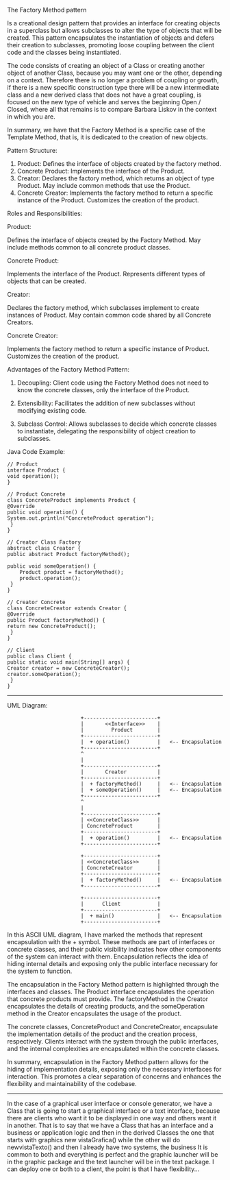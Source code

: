 The Factory Method pattern

Is a creational design pattern that provides an interface for creating objects in a superclass
but allows subclasses to alter the type of objects that will be created. This pattern encapsulates
the instantiation of objects and defers their creation to subclasses, promoting loose coupling between
the client code and the classes being instantiated.

The code consists of creating an object of a Class or creating another object of another Class, because
you may want one or the other, depending on a context. Therefore there is no longer a problem of coupling
or growth, if there is a new specific construction type there will be a new intermediate class and a new
derived class that does not have a great coupling, is focused on the new type of vehicle and serves the
beginning Open / Closed, where all that remains is to compare Barbara Liskov in the context in which you are.

In summary, we have that the Factory Method is a specific case of the Template Method, that is, it is 
dedicated to the creation of new objects.

Pattern Structure:

1. Product: Defines the interface of objects created by the factory method.
2. Concrete Product: Implements the interface of the Product.
3. Creator: Declares the factory method, which returns an object of type Product.
   May include common methods that use the Product.
4. Concrete Creator: Implements the factory method to return a specific instance of the Product.
   Customizes the creation of the product.

Roles and Responsibilities:

Product:

Defines the interface of objects created by the Factory Method.
May include methods common to all concrete product classes.

Concrete Product: 

Implements the interface of the Product.
Represents different types of objects that can be created.

Creator:

Declares the factory method, which subclasses implement to create instances of Product.
May contain common code shared by all Concrete Creators.

Concrete Creator:

Implements the factory method to return a specific instance of Product.
Customizes the creation of the product.

Advantages of the Factory Method Pattern:

1. Decoupling:
   Client code using the Factory Method does not need to know the concrete classes,
   only the interface of the Product.

2. Extensibility:
   Facilitates the addition of new subclasses without modifying existing code.

3. Subclass Control:
   Allows subclasses to decide which concrete classes to instantiate, delegating the 
   responsibility of object creation to subclasses.

Java Code Example:

    // Product
    interface Product {
    void operation();
    }

    // Product Concrete
    class ConcreteProduct implements Product {
    @Override
    public void operation() {
    System.out.println("ConcreteProduct operation");
     }
    }

    // Creator Class Factory
    abstract class Creator {
    public abstract Product factoryMethod();

    public void someOperation() {
        Product product = factoryMethod();
        product.operation();
     }
    }

    // Creator Concrete
    class ConcreteCreator extends Creator {
    @Override
    public Product factoryMethod() {
    return new ConcreteProduct();
     }
    }

    // Client
    public class Client {
    public static void main(String[] args) {
    Creator creator = new ConcreteCreator();
    creator.someOperation();
     }
    }

-------------------------------------------------------------
UML Diagram:

                            +------------------------+
                            |       <<Interface>>    |
                            |         Product        |
                            +------------------------+
                            |  + operation()         |   <-- Encapsulation
                            +------------------------+
                            ^
                            |
                            +------------------------+
                            |       Creator          |
                            +------------------------+
                            |  + factoryMethod()     |   <-- Encapsulation
                            |  + someOperation()     |   <-- Encapsulation
                            +------------------------+
                            ^
                            |
                            +------------------------+
                            | <<ConcreteClass>>      |
                            | ConcreteProduct        |
                            +------------------------+
                            |  + operation()         |   <-- Encapsulation
                            +------------------------+

                            +------------------------+
                            | <<ConcreteClass>>      |
                            | ConcreteCreator        |
                            +------------------------+
                            |  + factoryMethod()     |   <-- Encapsulation
                            +------------------------+

                            +------------------------+
                            |      Client            |
                            +------------------------+
                            |  + main()              |   <-- Encapsulation
                            +------------------------+

In this ASCII UML diagram, I have marked the methods that represent encapsulation with the + symbol.
These methods are part of interfaces or concrete classes, and their public visibility indicates how 
other components of the system can interact with them. Encapsulation reflects the idea of hiding 
internal details and exposing only the public interface necessary for the system to function.

The encapsulation in the Factory Method pattern is highlighted through the interfaces and classes. 
The Product interface encapsulates the operation that concrete products must provide. The factoryMethod
in the Creator encapsulates the details of creating products, and the someOperation method in the 
Creator encapsulates the usage of the product.

The concrete classes, ConcreteProduct and ConcreteCreator, encapsulate the implementation details of 
the product and the creation process, respectively. Clients interact with the system through the public
interfaces, and the internal complexities are encapsulated within the concrete classes.

In summary, encapsulation in the Factory Method pattern allows for the hiding of implementation details,
exposing only the necessary interfaces for interaction. This promotes a clear separation of concerns and
enhances the flexibility and maintainability of the codebase.


------------------------------------------------------------------------
In the case of a graphical user interface or console generator, we have a Class that is going to start
a graphical interface or a text interface, because there are clients who want it to be displayed in one
way and others want it in another. That is to say that we have a Class that has an interface and a 
business or application logic and then in the derived Classes the one that starts with graphics
new vistaGrafica() while the other will do newvistaTexto() and then I already have two systems, 
the business It is common to both and everything is perfect and the graphic launcher will be in 
the graphic package and the text launcher will be in the text package. I can deploy one or both 
to a client, the point is that I have flexibility...





